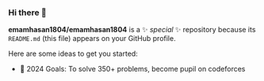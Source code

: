 ### Hi there 👋

**emamhasan1804/emamhasan1804** is a ✨ _special_ ✨ repository because its `README.md` (this file) appears on your GitHub profile.

Here are some ideas to get you started:

- 🥅 2024 Goals: To solve 350+ problems, become pupil on codeforces 
